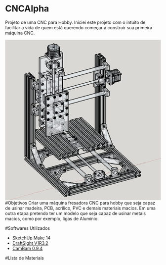 # CNCAlpha
Projeto de uma CNC para Hobby.
Iniciei este projeto com o intuito de facilitar a vida de quem está querendo começar a construir sua primeira máquina CNC.

<img align="right" src="imagens/isometrico.png" />

#Objetivos
Criar uma máquina fresadora CNC para hobby que seja capaz de usinar madeira, PCB, acrílico, PVC e demais materiais macios.
Em uma outra etapa pretendo ter um modelo que seja capaz de usinar metais macios, como por exemplo, ligas de Alumínio.

#Softwares Utilizados
 - <a href="http://www.sketchup.com/products/sketchup-make" target="_blank">SketchUp Make 14</a>
 - <a href="http://www.3ds.com/products-services/draftsight-cad-software/free-download/" target="_blank">DraftSight V1R3.2</a>
 - <a href="http://www.cambam.info/" target="_blank">CamBam 0.9.4</a>

#Lista de Materiais

